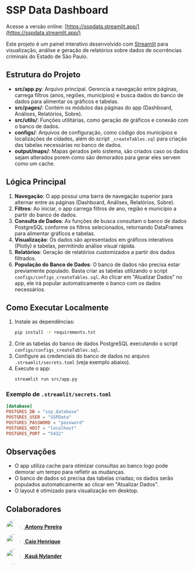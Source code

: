 # SSP Data Dashboard

Acesse a versão online: [https://sspdata.streamlit.app/](https://sspdata.streamlit.app/)

Este projeto é um painel interativo desenvolvido com [Streamlit](https://streamlit.io/) para visualização, análise e geração de relatórios sobre dados de ocorrências criminais do Estado de São Paulo.

## Estrutura do Projeto

- **src/app.py**: Arquivo principal. Gerencia a navegação entre páginas, carrega filtros (anos, regiões, municípios) e busca dados do banco de dados para alimentar os gráficos e tabelas.
- **src/pages/**: Contém os módulos das páginas do app (Dashboard, Análises, Relatórios, Sobre).
- **src/utils/**: Funções utilitárias, como geração de gráficos e conexão com o banco de dados.
- **configs/**: Arquivos de configuração, como código dos municípios e localizações de cidades, além do script `_createTables.sql` para criação das tabelas necessárias no banco de dados.
- **output/maps/**: Mapas gerados pelo sistema, são criados caso os dados sejam alterados porem como são demorados para gerar eles servem como um cache.

## Lógica Principal

1. **Navegação**: O app possui uma barra de navegação superior para alternar entre as páginas (Dashboard, Análises, Relatórios, Sobre).
2. **Filtros**: Ao iniciar, o app carrega filtros de ano, região e município a partir do banco de dados.
3. **Consulta de Dados**: As funções de busca consultam o banco de dados PostgreSQL conforme os filtros selecionados, retornando DataFrames para alimentar gráficos e tabelas.
4. **Visualização**: Os dados são apresentados em gráficos interativos (Plotly) e tabelas, permitindo análise visual rápida.
5. **Relatórios**: Geração de relatórios customizados a partir dos dados filtrados.
6. **População do Banco de Dados**: O banco de dados não precisa estar previamente populado. Basta criar as tabelas utilizando o script `configs/configs_createTables.sql`. Ao clicar em "Atualizar Dados" no app, ele irá popular automaticamente o banco com os dados necessários.

## Como Executar Localmente

1. Instale as dependências:
   ```bash
   pip install -r requirements.txt
   ```
2. Crie as tabelas do banco de dados PostgreSQL executando o script `configs/configs_createTables.sql`.
3. Configure as credenciais do banco de dados no arquivo `.streamlit/secrets.toml` (veja exemplo abaixo).
4. Execute o app:
   ```bash
   streamlit run src/app.py
   ```

### Exemplo de `.streamlit/secrets.toml`
```toml
[database]
POSTGRES_DB = "ssp_database"
POSTGRES_USER = "SSPData"
POSTGRES_PASSWORD = "password"
POSTGRES_HOST = "localhost"
POSTGRES_PORT = "5432"
```

## Observações
- O app utiliza cache para otimizar consultas ao banco logo pode demorar um tempo para refletir as mudanças.
- O banco de dados só precisa das tabelas criadas; os dados serão populados automaticamente ao clicar em "Atualizar Dados".
- O layout é otimizado para visualização em desktop.

## Colaboradores

<a href="https://github.com/antony-pereira" target="_blank">
  <img src="https://github.com/antony-pereira.png" width="40" height="40" style="border-radius:50%; vertical-align:middle; margin-right:8px;" />
  <b>Antony Pereira</b>
</a>
<br>
<a href="https://github.com/PotatoPTT" target="_blank">
  <img src="https://github.com/PotatoPTT.png" width="40" height="40" style="border-radius:50%; vertical-align:middle; margin-right:8px;" />
  <b>Caio Henrique</b>
</a>
<br/>
<a href="https://github.com/k-nylander" target="_blank">
  <img src="https://github.com/k-nylander.png" width="40" height="40" style="border-radius:50%; vertical-align:middle; margin-right:8px;" />
  <b>Kauã Nylander</b>
</a>
